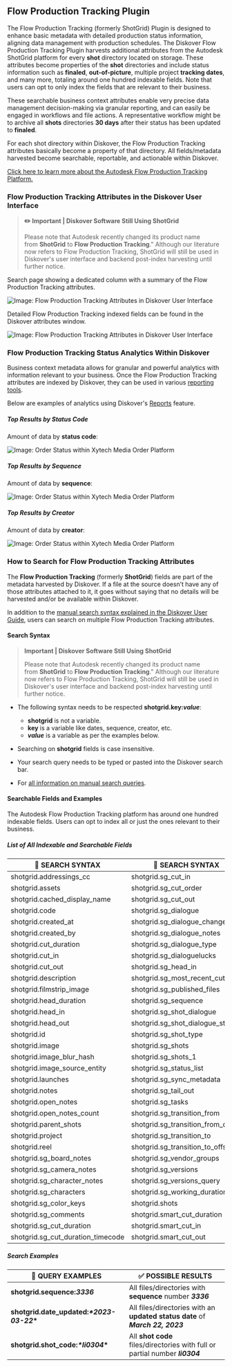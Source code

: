 
## Flow Production Tracking Plugin

The Flow Production Tracking (formerly ShotGrid) Plugin is designed to enhance basic metadata with detailed production status information, aligning data management with production schedules. The Diskover Flow Production Tracking Plugin harvests additional attributes from the Autodesk ShotGrid platform for every **shot** directory located on storage. These attributes become properties of the **shot** directories and include status information such as **finaled**, **out-of-picture**, multiple project **tracking dates**, and many more, totaling around one hundred indexable fields. Note that users can opt to only index the fields that are relevant to their business.

These searchable business context attributes enable very precise data management decision-making via granular reporting, and can easily be engaged in workflows and file actions. A representative workflow might be to archive all **shots** directories **30 days** after their status has been updated to **finaled**.

For each shot directory within Diskover, the Flow Production Tracking attributes basically become a property of that directory. All fields/metadata harvested become searchable, reportable, and actionable within Diskover.

[Click here to learn more about the Autodesk Flow Production Tracking Platform.]([https://www.autodesk.com/products/shotgrid/overview?term=1-YEAR&tab=subscription&plc=SGSUB)

### Flow Production Tracking Attributes in the Diskover User Interface

>**✏️ Important | Diskover Software Still Using ShotGrid**
>
>Please note that Autodesk recently changed its product name from **ShotGrid** to **Flow Production Tracking**." Although our literature now refers to Flow Production Tracking, ShotGrid will still be used in Diskover's user interface and backend post-index harvesting until further notice.

Search page showing a dedicated column with a summary of the Flow Production Tracking attributes.

![Image: Flow Production Tracking Attributes in Diskover User Interface](images/image_aja_edition_shotgrid_plugin_attributes_search_page.png)

Detailed Flow Production Tracking indexed fields can be found in the Diskover attributes window.

![Image: Flow Production Tracking Attributes in Diskover User Interface](images/image_aja_edition_shotgrid_plugin_attributes_window.png)

### Flow Production Tracking Status Analytics Within Diskover

Business context metadata allows for granular and powerful analytics with information relevant to your business. Once the Flow Production Tracking attributes are indexed by Diskover, they can be used in various [reporting tools](https://docs.diskoverdata.com/diskover_user_guide/#analytic).

Below are examples of analytics using Diskover's [Reports](https://docs.diskoverdata.com/diskover_user_guide/#reports) feature.

##### Top Results by Status Code

Amount of data by **status code**:

![Image: Order Status within Xytech Media Order Platform](images/image_aja_edition_shotgrid_plugin_reports_by_status.png)

##### Top Results by Sequence

Amount of data by **sequence**:

![Image: Order Status within Xytech Media Order Platform](images/image_aja_edition_shotgrid_plugin_reports_by_sequence.png)

##### Top Results by Creator

Amount of data by **creator**:

![Image: Order Status within Xytech Media Order Platform](images/image_aja_edition_shotgrid_plugin_reports_by_creator.png)

### How to Search for Flow Production Tracking Attributes

The **Flow Production Tracking** (formerly **ShotGrid**) fields are part of the metadata harvested by Diskover. If a file at the source doesn’t have any of those attributes attached to it, it goes without saying that no details will be harvested and/or be available within Diskover.

In addition to the [manual search syntax explained in the Diskover User Guide](https://docs.diskoverdata.com/diskover_user_guide/#manual-queries), users can search on multiple Flow Production Tracking attributes.

#### Search Syntax

   >**Important | Diskover Software Still Using ShotGrid**
   >
   >Please note that Autodesk recently changed its product name from **ShotGrid** to **Flow Production Tracking**." Although our literature now refers to Flow Production Tracking, ShotGrid will still be used in Diskover's user interface and backend post-index harvesting until further notice.

- The following syntax needs to be respected **shotgrid.key:**__*value*__:
    * **shotgrid** is not a variable.
    * **key** is a variable like dates, sequence, creator, etc.
    * __*value*__ is a variable as per the examples below.

- Searching on **shotgrid** fields is case insensitive.

- Your search query needs to be typed or pasted into the Diskover search bar.

- For [all information on manual search queries](https://docs.diskoverdata.com/diskover_user_guide/#manual-queries).

#### Searchable Fields and Examples

The Autodesk Flow Production Tracking platform has around one hundred indexable fields. Users can opt to index all or just the ones relevant to their business.

##### List of All Indexable and Searchable Fields

| 🔎 SEARCH SYNTAX | 🔎 SEARCH SYNTAX   | 🔎 SEARCH SYNTAX |
| --- | --- | --- |
| shotgrid.addressings_cc	| shotgrid.sg_cut_in	| shotgrid.smart_cut_summary_display	 |
| shotgrid.assets	| shotgrid.sg_cut_order	| shotgrid.smart_duration_summary_display	 |
| shotgrid.cached_display_name	| shotgrid.sg_cut_out	| shotgrid.smart_head_duration	 |
| shotgrid.code	| shotgrid.sg_dialogue	| shotgrid.smart_head_in	 |
| shotgrid.created_at	| shotgrid.sg_dialogue_change_	| shotgrid.smart_head_out	 |
| shotgrid.created_by	| shotgrid.sg_dialogue_notes	| shotgrid.smart_tail_duration	 |
| shotgrid.cut_duration	| shotgrid.sg_dialogue_type	| shotgrid.smart_tail_in	 |
| shotgrid.cut_in	| shotgrid.sg_dialoguelucks	| shotgrid.smart_tail_out	 |
| shotgrid.cut_out	| shotgrid.sg_head_in	| shotgrid.smart_working_duration	 |
| shotgrid.description	| shotgrid.sg_most_recent_cutitem	| shotgrid.step_0	 |
| shotgrid.filmstrip_image	| shotgrid.sg_published_files	| shotgrid.step_106	 |
| shotgrid.head_duration	| shotgrid.sg_sequence	| shotgrid.step_136	 |
| shotgrid.head_in	| shotgrid.sg_shot_dialogue	| shotgrid.step_178	 |
| shotgrid.head_out	| shotgrid.sg_shot_dialogue_status	| shotgrid.step_179	 |
| shotgrid.id	| shotgrid.sg_shot_type	| shotgrid.step_180	 |
| shotgrid.image	| shotgrid.sg_shots	| shotgrid.step_185	 |
| shotgrid.image_blur_hash	| shotgrid.sg_shots_1	| shotgrid.step_186	 |
| shotgrid.image_source_entity	| shotgrid.sg_status_list	| shotgrid.step_222	 |
| shotgrid.launches	| shotgrid.sg_sync_metadata	| shotgrid.step_255	 |
| shotgrid.notes	| shotgrid.sg_tail_out	| shotgrid.step_35	 |
| shotgrid.open_notes	| shotgrid.sg_tasks	| shotgrid.step_552	 |
| shotgrid.open_notes_count	| shotgrid.sg_transition_from	| shotgrid.step_6	 |
| shotgrid.parent_shots	| shotgrid.sg_transition_from_offset	| shotgrid.step_7	 |
| shotgrid.project	| shotgrid.sg_transition_to	| shotgrid.step_8	 |
| shotgrid.reel	| shotgrid.sg_transition_to_offset	| shotgrid.tags	 |
| shotgrid.sg_board_notes	| shotgrid.sg_vendor_groups	| shotgrid.tail_duration	 |
| shotgrid.sg_camera_notes	| shotgrid.sg_versions	| shotgrid.tail_in	 |
| shotgrid.sg_character_notes	| shotgrid.sg_versions_query	| shotgrid.tail_out	 |
| shotgrid.sg_characters	| shotgrid.sg_working_duration	| shotgrid.task_template	 |
| shotgrid.sg_color_keys	| shotgrid.shots	| shotgrid.tasks	 |
| shotgrid.sg_comments	| shotgrid.smart_cut_duration	| shotgrid.updated_at	 |
| shotgrid.sg_cut_duration	| shotgrid.smart_cut_in	| shotgrid.updated_by	 |
| shotgrid.sg_cut_duration_timecode	| shotgrid.smart_cut_out	|		 |

##### Search Examples  

| 🔎 QUERY EXAMPLES | ✅ POSSIBLE RESULTS |
| --- | --- |
| **shotgrid.sequence:_3336_** | All files/directories with **sequence** number __*3336*__ |
| **shotgrid.date_updated:**__*\*2023-03-22*\*__ | All files/directories with an **updated status date** of __*March 22, 2023*__ |
| **shotgrid.shot_code:**__*\*li0304*\*__ | All **shot code** files/directories with full or partial number __*li0304*__ |

